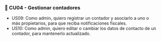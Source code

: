 ### 🔸 CU04 - Gestionar contadores

- US09: Como admin, quiero registrar un contador y asociarlo a uno o más propietarios, para que reciba notificaciones fiscales.
- US10: Como admin, quiero editar o cambiar los datos de contacto de un contador, para mantenerlo actualizado.